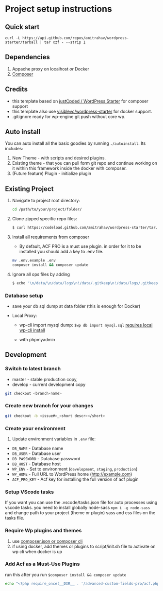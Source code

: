 # Project setup instructions

## Quick start
`curl -L https://api.github.com/repos/amitrahav/wordpress-starter/tarball | tar xzf - --strip 1`

## Dependencies

1. Appache proxy on localhost _or_ Docker
2. [Composer](https://getcomposer.org/download/)

## Credits

- this template based on [justCpded / WordPress Starter](https://github.com/justcoded/wordpress-starter) for composer support
- this template also use [visiblevc/wordpress-starter](https://github.com/visiblevc/wordpress-starter/tree/master) for docker support.
- .gitignore ready for wp-engine git push without core wp.

## Auto install
You can auto install all the basic goodies by running `./autoinstall`.
Its includes:

1. New Theme - with scripts and desired plugins.
2. Existing theme - that you can pull form git repo and continue working on it within this framework inside the docker with composer.
3. (Future feature) Plugin - initialize plugin

## Existing Project

1. Navigate to project root directory:

   ```bash
   cd /path/to/your/project/folder/
   ```

2. Clone zipped specific repo files:

   ```bash
   $ curl https://codeload.github.com/amitrahav/wordpress-starter/tar.gz/master | tar -xz --strip 1
   ```

3. Install all requirements from composer

   - By default, ACF PRO is a must use plugin. in order for it to be installed you should add a key to .env file.

   ```bash
   mv .env.example .env
   composer install && composer update
   ```

4. Ignore all ops files by adding

   ```bash
   $ echo '\n/data/\n/data/logs\n!/data/.gitkeep\n!/data/logs/.gitkeep\nenvironments\nscripts\n*.example\n*.lock\nlogs.ini\nrobots.txt\n# HERE GOES YOUR APP EXCEPTION' >> .gitignore
   ```

### Database setup

- save your db sql dump at data folder (this is enough for Docker)

- Local Proxy:

  - wp-cli import mysql dump: `$wp db import mysql.sql` [requires local wp-cli install](https://wp-cli.org/)

  - with phpmyadmin

## Development

### Switch to latest branch

- master - stable production copy,
- develop - current development copy

```bash
git checkout <branch-name>
```

### Create new branch for your changes

```bash
git checkout -b <issue#>_<short descr></short>
```

### Create your environment

1. Update environment variables in `.env` file:

- `DB_NAME` - Database name
- `DB_USER` - Database user
- `DB_PASSWORD` - Database password
- `DB_HOST` - Database host
- `WP_ENV` - Set to environment (`development`, `staging`, `production`)
- `WP_HOME` - Full URL to WordPress home (http://example.com)
- `ACF_PRO_KEY` - Acf key for installing the full version of acf plugin

### Setup VScode tasks

If you want you can use the .vscode/tasks.json file for auto processes using vscode tasks.
you need to install globally node-sass `npm i -g node-sass` and change path to your project (theme or plugin) sass and css files on the tasks file.

### Require Wp plugins and themes

1. use [composer.json or composer cli](https://wpackagist.org/)
2. if using docker, add themes or plugins to script/init.sh file to activate on wp cli when docker is up

### Add Acf as a Must-Use Plugins

run this after you run `$composer install && composer update`

```bash
echo "<?php require_once(__DIR__ . '/advanced-custom-fields-pro/acf.php');" > wp-content/mu-plugins/advanced-custom-fields-pro.php
```
